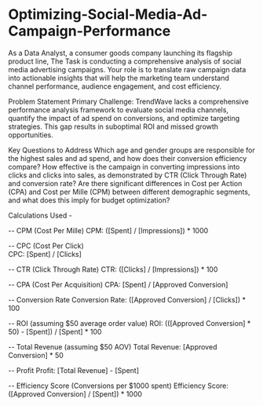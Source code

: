 # Optimizing-Social-Media-Ad-Campaign-Performance
As a Data Analyst, a consumer goods company launching its flagship product line, The Task is conducting a comprehensive analysis of social media advertising campaigns. Your role is to translate raw campaign data into actionable insights that will help the marketing team understand channel performance, audience engagement, and cost efficiency.

Problem Statement
Primary Challenge: TrendWave lacks a comprehensive performance analysis framework to evaluate social media channels, quantify the impact of ad spend on conversions, and optimize targeting strategies. This gap results in suboptimal ROI and missed growth opportunities.

Key Questions to Address
Which age and gender groups are responsible for the highest sales and ad spend, and how does their conversion efficiency compare?
How effective is the campaign in converting impressions into clicks and clicks into sales, as demonstrated by CTR (Click Through Rate) and conversion rate?
Are there significant differences in Cost per Action (CPA) and Cost per Mille (CPM) between different demographic segments, and what does this imply for budget optimization?


Calculations Used - 

-- CPM (Cost Per Mille)
CPM: ([Spent] / [Impressions]) * 1000

-- CPC (Cost Per Click)  
CPC: [Spent] / [Clicks]

-- CTR (Click Through Rate)
CTR: ([Clicks] / [Impressions]) * 100

-- CPA (Cost Per Acquisition)
CPA: [Spent] / [Approved Conversion]

-- Conversion Rate
Conversion Rate: ([Approved Conversion] / [Clicks]) * 100

-- ROI (assuming $50 average order value)
ROI: (([Approved Conversion] * 50) - [Spent]) / [Spent] * 100

-- Total Revenue (assuming $50 AOV)
Total Revenue: [Approved Conversion] * 50

-- Profit
Profit: [Total Revenue] - [Spent]

-- Efficiency Score (Conversions per $1000 spent)
Efficiency Score: ([Approved Conversion] / [Spent]) * 1000
